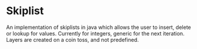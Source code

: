 # Skiplist
An implementation of skiplists in java which allows the user to insert, delete or lookup for values. Currently for integers, generic for the next iteration. 
Layers are created on a coin toss, and not predefined.
